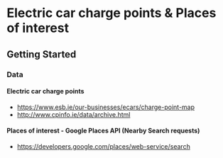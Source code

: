 # Electric car charge points & Places of interest

## Getting Started

### Data

#### Electric car charge points
* https://www.esb.ie/our-businesses/ecars/charge-point-map
* http://www.cpinfo.ie/data/archive.html

#### Places of interest - Google Places API (Nearby Search requests)
* https://developers.google.com/places/web-service/search
